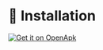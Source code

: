 # 📲 Installation

[![Get it on OpenApk](https://github.com/knighthat/Kreate/blob/main/assets/get-it-on/OpenAPK.png)](https://www.openapk.net/kreate/me.knighthat.kreate/)
